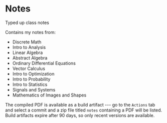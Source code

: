 # Notes
Typed up class notes

Contains my notes from:
- Discrete Math
- Intro to Analysis
- Linear Algebra
- Abstract Algebra
- Ordinary Differential Equations
- Vector Calculus
- Intro to Optimization
- Intro to Probability
- Intro to Statistics
- Signals and Systems
- Mathematics of Images and Shapes

The compiled PDF is available as a build artifact --- go to the `Actions` tab and select a commit and a zip file titled `notes` containing a PDF will be listed. Build artifacts expire after 90 days, so only recent versions are available.
